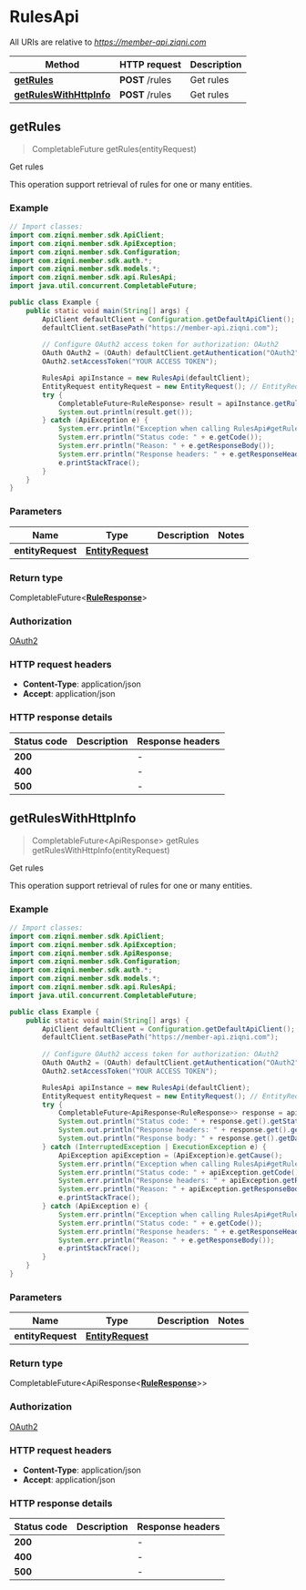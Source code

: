 # RulesApi

All URIs are relative to *https://member-api.ziqni.com*

| Method | HTTP request | Description |
|------------- | ------------- | -------------|
| [**getRules**](RulesApi.md#getRules) | **POST** /rules | Get rules |
| [**getRulesWithHttpInfo**](RulesApi.md#getRulesWithHttpInfo) | **POST** /rules | Get rules |



## getRules

> CompletableFuture<RuleResponse> getRules(entityRequest)

Get rules

This operation support retrieval of rules for one or many entities.

### Example

```java
// Import classes:
import com.ziqni.member.sdk.ApiClient;
import com.ziqni.member.sdk.ApiException;
import com.ziqni.member.sdk.Configuration;
import com.ziqni.member.sdk.auth.*;
import com.ziqni.member.sdk.models.*;
import com.ziqni.member.sdk.api.RulesApi;
import java.util.concurrent.CompletableFuture;

public class Example {
    public static void main(String[] args) {
        ApiClient defaultClient = Configuration.getDefaultApiClient();
        defaultClient.setBasePath("https://member-api.ziqni.com");
        
        // Configure OAuth2 access token for authorization: OAuth2
        OAuth OAuth2 = (OAuth) defaultClient.getAuthentication("OAuth2");
        OAuth2.setAccessToken("YOUR ACCESS TOKEN");

        RulesApi apiInstance = new RulesApi(defaultClient);
        EntityRequest entityRequest = new EntityRequest(); // EntityRequest | 
        try {
            CompletableFuture<RuleResponse> result = apiInstance.getRules(entityRequest);
            System.out.println(result.get());
        } catch (ApiException e) {
            System.err.println("Exception when calling RulesApi#getRules");
            System.err.println("Status code: " + e.getCode());
            System.err.println("Reason: " + e.getResponseBody());
            System.err.println("Response headers: " + e.getResponseHeaders());
            e.printStackTrace();
        }
    }
}
```

### Parameters


| Name | Type | Description  | Notes |
|------------- | ------------- | ------------- | -------------|
| **entityRequest** | [**EntityRequest**](EntityRequest.md)|  | |

### Return type

CompletableFuture<[**RuleResponse**](RuleResponse.md)>


### Authorization

[OAuth2](../README.md#OAuth2)

### HTTP request headers

- **Content-Type**: application/json
- **Accept**: application/json

### HTTP response details
| Status code | Description | Response headers |
|-------------|-------------|------------------|
| **200** |  |  -  |
| **400** |  |  -  |
| **500** |  |  -  |

## getRulesWithHttpInfo

> CompletableFuture<ApiResponse<RuleResponse>> getRules getRulesWithHttpInfo(entityRequest)

Get rules

This operation support retrieval of rules for one or many entities.

### Example

```java
// Import classes:
import com.ziqni.member.sdk.ApiClient;
import com.ziqni.member.sdk.ApiException;
import com.ziqni.member.sdk.ApiResponse;
import com.ziqni.member.sdk.Configuration;
import com.ziqni.member.sdk.auth.*;
import com.ziqni.member.sdk.models.*;
import com.ziqni.member.sdk.api.RulesApi;
import java.util.concurrent.CompletableFuture;

public class Example {
    public static void main(String[] args) {
        ApiClient defaultClient = Configuration.getDefaultApiClient();
        defaultClient.setBasePath("https://member-api.ziqni.com");
        
        // Configure OAuth2 access token for authorization: OAuth2
        OAuth OAuth2 = (OAuth) defaultClient.getAuthentication("OAuth2");
        OAuth2.setAccessToken("YOUR ACCESS TOKEN");

        RulesApi apiInstance = new RulesApi(defaultClient);
        EntityRequest entityRequest = new EntityRequest(); // EntityRequest | 
        try {
            CompletableFuture<ApiResponse<RuleResponse>> response = apiInstance.getRulesWithHttpInfo(entityRequest);
            System.out.println("Status code: " + response.get().getStatusCode());
            System.out.println("Response headers: " + response.get().getHeaders());
            System.out.println("Response body: " + response.get().getData());
        } catch (InterruptedException | ExecutionException e) {
            ApiException apiException = (ApiException)e.getCause();
            System.err.println("Exception when calling RulesApi#getRules");
            System.err.println("Status code: " + apiException.getCode());
            System.err.println("Response headers: " + apiException.getResponseHeaders());
            System.err.println("Reason: " + apiException.getResponseBody());
            e.printStackTrace();
        } catch (ApiException e) {
            System.err.println("Exception when calling RulesApi#getRules");
            System.err.println("Status code: " + e.getCode());
            System.err.println("Response headers: " + e.getResponseHeaders());
            System.err.println("Reason: " + e.getResponseBody());
            e.printStackTrace();
        }
    }
}
```

### Parameters


| Name | Type | Description  | Notes |
|------------- | ------------- | ------------- | -------------|
| **entityRequest** | [**EntityRequest**](EntityRequest.md)|  | |

### Return type

CompletableFuture<ApiResponse<[**RuleResponse**](RuleResponse.md)>>


### Authorization

[OAuth2](../README.md#OAuth2)

### HTTP request headers

- **Content-Type**: application/json
- **Accept**: application/json

### HTTP response details
| Status code | Description | Response headers |
|-------------|-------------|------------------|
| **200** |  |  -  |
| **400** |  |  -  |
| **500** |  |  -  |

